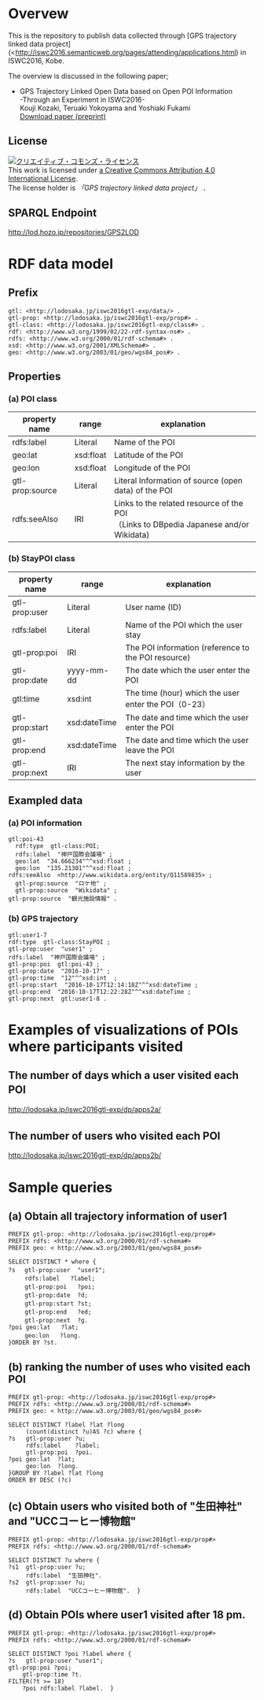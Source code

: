 # Overvew
This is the repository to publish data collected through [GPS trajectory linked data project](<http://iswc2016.semanticweb.org/pages/attending/applications.html) in ISWC2016, Kobe.

The overview is discussed in the following paper;
- GPS Trajectory Linked Open Data based on Open POI Information <br>
  -Through an Experiment in ISWC2016- <br>
   Kouji Kozaki, Teruaki Yokoyama and Yoshiaki Fukami<br>
   [Download paper (preprint)](https://iswc2017.ai.wu.ac.at/wp-content/uploads/papers/PostersDemos/paper624.pdf)

<!--
このプロジェクトでは，ISWC2016の参加者に「GPSロガー」を貸与して，会議開催期間中に，どのような場所を移動したかのデータを収集しました．  
収集したデータの情報は下記のとおりです．
* 収集期間：2016/10/17-2016/10/21
* 収集データ数：被験者11名分（※個人情報は一切取得せず）
* 収集内容：約1分ごとの緯度経度および時間

収集したデータは，GXP形式，CSV形式，および，POI(Point Of Interest)情報を基にRDFに変換したデータを公開しています．  
POI情報は，
 - 神戸市のオープンデータ(http://www.city.kobe.lg.jp/information/opendata/catalogue.html)
 - DBpedia Japanese(http://ja.dbpedia.org/)
 - Wikidata(https://wikidata.org/)
 を用いて作成しました．
## Kinds of data

* CSV　CSV形式のデータ
* GPX　GPX形式のデータ
* RDF　RDF形式のデータ（CSV形式のデータを元に変換して作成）
* POI.csv　RDF形式のデータ作成に利用したPOI情報
-->

## License
<a rel="license" href="http://creativecommons.org/licenses/by/4.0/"><img alt="クリエイティブ・コモンズ・ライセンス" style="border-width:0" src="https://i.creativecommons.org/l/by/4.0/88x31.png" /></a><br>
This work is licensed under <a rel="license" href="http://creativecommons.org/licenses/by/4.0/">a Creative Commons Attribution 4.0 International License</a>.<br>
The license holder is *「GPS trajectory linked data project」* ．

## SPARQL Endpoint
<http://lod.hozo.jp/repositories/GPS2LOD>

# RDF data model
<!--
## 基本的な考え方
本データモデルは，「POI情報」および「各ユーザの移動軌跡」のそれぞれを表す2種類のデータモデルから構成さます．
「訪問情報」には```<http://lodosaka.jp/iswc2016gtl-exp/data/ユーザID-id>```という一意のURIが与えられており，「訪問情報」のつながりを辿ることで，そのユーザの「移動軌跡」が分かります．

## データ作成方法
CSV形式のデータの各レコードに対し，POI情報の緯度経度と比較し，一定の距離内にあるとき「そのスポットに入った」と判定して，下記のプロパティを持つ「訪問情報」を作成しています．  
連続するレコードが「同じスポット」と判定された場合は，１つの「訪問情報」としてまとめています．
-->
## Prefix

```
gtl: <http://lodosaka.jp/iswc2016gtl-exp/data/> .
gtl-prop: <http://lodosaka.jp/iswc2016gtl-exp/prop#> .
gtl-class: <http://lodosaka.jp/iswc2016gtl-exp/class#> .
rdf: <http://www.w3.org/1999/02/22-rdf-syntax-ns#> .
rdfs: <http://www.w3.org/2000/01/rdf-schema#> .
xsd: <http://www.w3.org/2001/XMLSchema#> .
geo: <http://www.w3.org/2003/01/geo/wgs84_pos#> .
```

## Properties
### (a) POI class
| property name | range | explanation |
----|----|----
| rdfs:label | Literal | Name of the POI |
| geo:lat | 	xsd:float |	Latitude of the POI |
| geo:lon | 	xsd:float	| Longitude of the POI |
| gtl-prop:source	| Literal	| Literal	Information of source (open data) of the POI |
| rdfs:seeAlso	| IRI	| Links to the related resource of the POI <br> （Links to DBpedia Japanese and/or Wikidata) |  


### (b) StayPOI class
| property name | range | explanation |
----|----|----
| gtl-prop:user	| Literal	| User name (ID) |
| rdfs:label | Literal | Name of the POI which the user stay |
| gtl-prop:poi | IRI | The POI information (reference to the POI resource) |
| gtl-prop:date | yyyy-mm-dd | The date which the user enter the POI |
| gtl:time | xsd:int | The time (hour) which the user enter the POI（0-23） |
| gtl-prop:start | xsd:dateTime | The date and time which the user enter the POI |
| gtl-prop:end | xsd:dateTime | The date and time which the user leave the POI |
| gtl-prop:next | IRI | The next stay information by the user |

## Exampled data
### (a) POI information

```
gtl:poi-43
  rdf:type  gtl-class:POI;
  rdfs:label  "神戸国際会議場" ;
  geo:lat  "34.666234"^^xsd:float ;
  geo:lon  "135.21301"^^xsd:float ;
rdfs:seeAlso  <http://www.wikidata.org/entity/Q11589835> ;
  gtl-prop:source  "ロケ地" ;
  gtl-prop:source  "Wikidata" ;
gtl-prop:source  "観光施設情報" .
```

### (b) GPS trajectory

```
gtl:user1-7
rdf:type  gtl-class:StayPOI ;
gtl-prop:user  "user1" ;
rdfs:label  "神戸国際会議場" ;
gtl-prop:poi  gtl:poi-43 ;
gtl-prop:date  "2016-10-17" ;
gtl-prop:time  "12"^^xsd:int  ;
gtl-prop:start  "2016-10-17T12:14:18Z"^^xsd:dateTime ;
gtl-prop:end  "2016-10-17T12:22:28Z"^^xsd:dateTime ;
gtl-prop:next  gtl:user1-8 .
```

# Examples of visualizations of POIs where participants visited
## The number of days which a user visited each POI　　
<http://lodosaka.jp/iswc2016gtl-exp/dp/apps2a/>

## The number of users who visited each POI　　
<http://lodosaka.jp/iswc2016gtl-exp/dp/apps2b/>


# Sample queries
## (a) Obtain all trajectory information of user1

```
PREFIX gtl-prop: <http://lodosaka.jp/iswc2016gtl-exp/prop#>
PREFIX rdfs: <http://www.w3.org/2000/01/rdf-schema#>
PREFIX geo: < http://www.w3.org/2003/01/geo/wgs84_pos#>

SELECT DISTINCT * where {
?s　 gtl-prop:user  "user1";
  　 rdfs:label   ?label;
  　 gtl-prop:poi   ?poi;
  　 gtl-prop:date  ?d;
  　 gtl-prop:start ?st;
  　 gtl-prop:end   ?ed;
  　 gtl-prop:next  ?g.
?poi geo:lat   ?lat;
  　 geo:lon   ?long.
}ORDER BY ?st.
```

## (b) ranking the number of uses who visited each POI

```
PREFIX gtl-prop: <http://lodosaka.jp/iswc2016gtl-exp/prop#>
PREFIX rdfs: <http://www.w3.org/2000/01/rdf-schema#>
PREFIX geo: < http://www.w3.org/2003/01/geo/wgs84_pos#>

SELECT DISTINCT ?label ?lat ?long
     (count(distinct ?u)AS ?c) where {
?s   gtl-prop:user ?u;
     rdfs:label    ?label;
     gtl-prop:poi  ?poi.  	
?poi geo:lat  ?lat;
     geo:lon  ?long.
}GROUP BY ?label ?lat ?long
ORDER BY DESC (?c)
```

## (c) Obtain users who visited both of "生田神社" and "UCCコーヒー博物館"

```
PREFIX gtl-prop: <http://lodosaka.jp/iswc2016gtl-exp/prop#>
PREFIX rdfs: <http://www.w3.org/2000/01/rdf-schema#>

SELECT DISTINCT ?u where {
?s1  gtl-prop:user ?u;
     rdfs:label  "生田神社".  
?s2  gtl-prop:user ?u;
     rdfs:label  "UCCコーヒー博物館".  }
 ```

## (d) Obtain POIs where user1 visited after 18 pm.

```
PREFIX gtl-prop: <http://lodosaka.jp/iswc2016gtl-exp/prop#>
PREFIX rdfs: <http://www.w3.org/2000/01/rdf-schema#>

SELECT DISTINCT ?poi ?label where {
?s   gtl-prop:user "user1";
gtl-prop:poi ?poi;
    gtl-prop:time ?t.
FILTER(?t >= 18)
    ?poi rdfs:label ?label.  }
```
